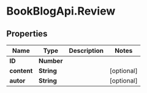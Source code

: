 # BookBlogApi.Review

## Properties
Name | Type | Description | Notes
------------ | ------------- | ------------- | -------------
**ID** | **Number** |  | 
**content** | **String** |  | [optional] 
**autor** | **String** |  | [optional] 



